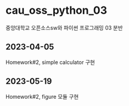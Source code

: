 # cau_oss_python_03
중앙대학교 오픈소스sw와 파이썬 프로그래밍 03 분반
## 2023-04-05
Homework#2, simple calculator 구현

## 2023-05-19
Homework#2, figure 모듈 구현

